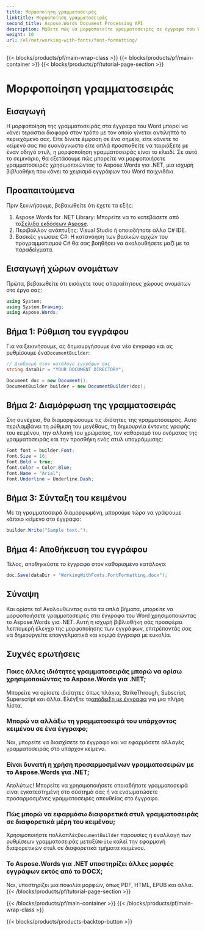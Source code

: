 ```yaml
---
title: Μορφοποίηση γραμματοσειράς
linktitle: Μορφοποίηση γραμματοσειράς
second_title: Aspose.Words Document Processing API
description: Μάθετε πώς να μορφοποιείτε γραμματοσειρές σε έγγραφα του Word χρησιμοποιώντας το Aspose.Words για .NET με έναν λεπτομερή, βήμα προς βήμα οδηγό.
weight: 10
url: /el/net/working-with-fonts/font-formatting/
---
```


{{< blocks/products/pf/main-wrap-class >}}
{{< blocks/products/pf/main-container >}}
{{< blocks/products/pf/tutorial-page-section >}}

# Μορφοποίηση γραμματοσειράς

## Εισαγωγή

Η μορφοποίηση της γραμματοσειράς στα έγγραφα του Word μπορεί να κάνει τεράστια διαφορά στον τρόπο με τον οποίο γίνεται αντιληπτό το περιεχόμενό σας. Είτε δίνετε έμφαση σε ένα σημείο, είτε κάνετε το κείμενό σας πιο ευανάγνωστο είτε απλά προσπαθείτε να ταιριάξετε με έναν οδηγό στυλ, η μορφοποίηση γραμματοσειράς είναι το κλειδί. Σε αυτό το σεμινάριο, θα εξετάσουμε πώς μπορείτε να μορφοποιήσετε γραμματοσειρές χρησιμοποιώντας το Aspose.Words για .NET, μια ισχυρή βιβλιοθήκη που κάνει το χειρισμό εγγράφων του Word παιχνιδάκι.

## Προαπαιτούμενα

Πριν ξεκινήσουμε, βεβαιωθείτε ότι έχετε τα εξής:

1.  Aspose.Words for .NET Library: Μπορείτε να το κατεβάσετε από το[Σελίδα εκδόσεων Aspose](https://releases.aspose.com/words/net/).
2. Περιβάλλον ανάπτυξης: Visual Studio ή οποιοδήποτε άλλο C# IDE.
3. Βασικές γνώσεις C#: Η κατανόηση των βασικών αρχών του προγραμματισμού C# θα σας βοηθήσει να ακολουθήσετε μαζί με τα παραδείγματα.

## Εισαγωγή χώρων ονομάτων

Πρώτα, βεβαιωθείτε ότι εισάγετε τους απαραίτητους χώρους ονομάτων στο έργο σας:

```csharp
using System;
using System.Drawing;
using Aspose.Words;
```

## Βήμα 1: Ρύθμιση του εγγράφου

 Για να ξεκινήσουμε, ας δημιουργήσουμε ένα νέο έγγραφο και ας ρυθμίσουμε ένα`DocumentBuilder`:

```csharp
// Διαδρομή στον κατάλογο εγγράφων σας
string dataDir = "YOUR DOCUMENT DIRECTORY";

Document doc = new Document();
DocumentBuilder builder = new DocumentBuilder(doc);
```

## Βήμα 2: Διαμόρφωση της γραμματοσειράς

Στη συνέχεια, θα διαμορφώσουμε τις ιδιότητες της γραμματοσειράς. Αυτό περιλαμβάνει τη ρύθμιση του μεγέθους, τη δημιουργία έντονης γραφής του κειμένου, την αλλαγή του χρώματος, τον καθορισμό του ονόματος της γραμματοσειράς και την προσθήκη ενός στυλ υπογράμμισης:

```csharp
Font font = builder.Font;
font.Size = 16;
font.Bold = true;
font.Color = Color.Blue;
font.Name = "Arial";
font.Underline = Underline.Dash;
```

## Βήμα 3: Σύνταξη του κειμένου

Με τη γραμματοσειρά διαμορφωμένη, μπορούμε τώρα να γράψουμε κάποιο κείμενο στο έγγραφο:

```csharp
builder.Write("Sample text.");
```

## Βήμα 4: Αποθήκευση του εγγράφου

Τέλος, αποθηκεύστε το έγγραφο στον καθορισμένο κατάλογο:

```csharp
doc.Save(dataDir + "WorkingWithFonts.FontFormatting.docx");
```

## Σύναψη

Και ορίστε το! Ακολουθώντας αυτά τα απλά βήματα, μπορείτε να μορφοποιήσετε γραμματοσειρές στα έγγραφα του Word χρησιμοποιώντας το Aspose.Words για .NET. Αυτή η ισχυρή βιβλιοθήκη σάς προσφέρει λεπτομερή έλεγχο της μορφοποίησης των εγγράφων, επιτρέποντάς σας να δημιουργείτε επαγγελματικά και κομψά έγγραφα με ευκολία.

## Συχνές ερωτήσεις

### Ποιες άλλες ιδιότητες γραμματοσειράς μπορώ να ορίσω χρησιμοποιώντας το Aspose.Words για .NET;
 Μπορείτε να ορίσετε ιδιότητες όπως πλάγια, StrikeThrough, Subscript, Superscript και άλλα. Ελέγξτε το[απόδειξη με έγγραφα](https://reference.aspose.com/words/net/) για μια πλήρη λίστα.

### Μπορώ να αλλάξω τη γραμματοσειρά του υπάρχοντος κειμένου σε ένα έγγραφο;
Ναι, μπορείτε να διασχίσετε το έγγραφο και να εφαρμόσετε αλλαγές γραμματοσειράς στο υπάρχον κείμενο. 

### Είναι δυνατή η χρήση προσαρμοσμένων γραμματοσειρών με το Aspose.Words για .NET;
Απολύτως! Μπορείτε να χρησιμοποιήσετε οποιαδήποτε γραμματοσειρά είναι εγκατεστημένη στο σύστημά σας ή να ενσωματώσετε προσαρμοσμένες γραμματοσειρές απευθείας στο έγγραφο.

### Πώς μπορώ να εφαρμόσω διαφορετικά στυλ γραμματοσειράς σε διαφορετικά μέρη του κειμένου;
 Χρησιμοποιήστε πολλαπλές`DocumentBuilder` παρουσίες ή εναλλαγή των ρυθμίσεων γραμματοσειράς μεταξύ`Write` καλεί την εφαρμογή διαφορετικών στυλ σε διαφορετικά τμήματα κειμένου.

### Το Aspose.Words για .NET υποστηρίζει άλλες μορφές εγγράφων εκτός από το DOCX;
Ναι, υποστηρίζει μια ποικιλία μορφών, όπως PDF, HTML, EPUB και άλλα. 
{{< /blocks/products/pf/tutorial-page-section >}}

{{< /blocks/products/pf/main-container >}}
{{< /blocks/products/pf/main-wrap-class >}}

{{< blocks/products/products-backtop-button >}}
